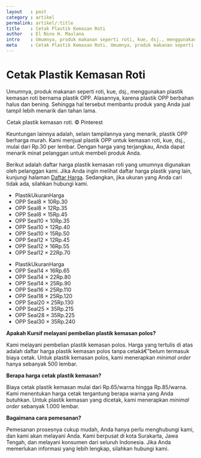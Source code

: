 ```yaml
---
layout   : post
category : artikel
permalink: artikel/:title
title    : Cetak Plastik Kemasan Roti
author   : El Nino H. Maulana
intro    : Umumnya, produk makanan seperti roti, kue, dsj., menggunakan plastik kemasan roti bernama plastik OPP. Alasannya, karena plastik OPP berbahan halus dan bening. Keuntungan lainnya adalah, plastik OPP berharga murah.
meta     : Cetak Plastik Kemasan Roti. Umumnya, produk makanan seperti roti, kue, dsj., menggunakan plastik kemasan roti bernama plastik OPP. Alasannya, karena plastik OPP berbahan halus dan bening.
---
```


# Cetak Plastik Kemasan Roti

Umumnya, produk makanan seperti roti, kue, dsj., menggunakan plastik kemasan roti bernama plastik OPP. Alasannya, karena plastik OPP berbahan halus dan bening. Sehingga hal tersebut membantu produk yang Anda jual tampil lebih menarik dan tahan lama.

<img src="data:image/png;base64,R0lGODlhAQABAAD/ACwAAAAAAQABAAACADs=" data-src="https://cdn-images-1.medium.com/max/720/1*4RUpOv5x9AZNA3sCFVGmOA.jpeg" alt="Cetak Plastik Kemasan Roti" title="Cetak Plastik Kemasan Roti"><span class="img-caption">Cetak plastik kemasan roti. &copy; Pinterest</span>

Keuntungan lainnya adalah, selain tampilannya yang menarik, plastik OPP berharga murah. Kami menjual plastik OPP untuk kemasan roti, kue, dsj., mulai dari Rp.30 per lembar. Dengan harga yang terjangkau, Anda dapat menarik minat pelanggan untuk membeli produk Anda.

Berikut adalah daftar harga plastik kemasan roti yang umumnya digunakan oleh pelanggan kami. Jika Anda ingin melihat daftar harga plastik yang lain, kunjungi halaman <a href="http://kursif.com/daftar-harga/" title="Daftar Harga Plastik">Daftar Harga</a>. Sedangkan, jika ukuran yang Anda cari tidak ada, silahkan hubungi kami.

<div class="site-sec__main-service-item page-aside">
    <ul class="site-service__price page-nolist">
        <li class="site-price__item site-price__head page-column">
            <span class="site-item__type">Plastik</span><span class="site-item__size">Ukuran<sup></sup></span><span class="site-item__price">Harga</span>
        </li>
        <li class="site-price__item page-column">
            <span class="site-item__type">OPP Seal</span><span class="site-item__size">8 &times; 10</span><span class="site-item__price">Rp.30</span>
        </li>
        <li class="site-price__item page-column">
            <span class="site-item__type">OPP Seal</span><span class="site-item__size">8 &times; 12</span><span class="site-item__price">Rp.35</span>
        </li>
        <li class="site-price__item page-column">
            <span class="site-item__type">OPP Seal</span><span class="site-item__size">8 &times; 15</span><span class="site-item__price">Rp.45</span>
        </li>
        <li class="site-price__item page-column">
            <span class="site-item__type">OPP Seal</span><span class="site-item__size">10 &times; 10</span><span class="site-item__price">Rp.35</span>
        </li>
        <li class="site-price__item page-column">
            <span class="site-item__type">OPP Seal</span><span class="site-item__size">10 &times; 12</span><span class="site-item__price">Rp.40</span>
        </li>
        <li class="site-price__item page-column">
            <span class="site-item__type">OPP Seal</span><span class="site-item__size">10 &times; 15</span><span class="site-item__price">Rp.50</span>
        </li>
        <li class="site-price__item page-column">
            <span class="site-item__type">OPP Seal</span><span class="site-item__size">12 &times; 12</span><span class="site-item__price">Rp.45</span>
        </li>
        <li class="site-price__item page-column">
            <span class="site-item__type">OPP Seal</span><span class="site-item__size">12 &times; 16</span><span class="site-item__price">Rp.55</span>
        </li>
        <li class="site-price__item page-column">
            <span class="site-item__type">OPP Seal</span><span class="site-item__size">12 &times; 22</span><span class="site-item__price">Rp.70</span>
        </li>
    </ul>
</div>
<div class="site-sec__main-service-item page-aside">
    <ul class="site-service__price page-nolist">
        <li class="site-price__item site-price__head page-column">
            <span class="site-item__type">Plastik</span><span class="site-item__size">Ukuran<sup></sup></span><span class="site-item__price">Harga</span>
        </li>
        <li class="site-price__item page-column">
            <span class="site-item__type">OPP Seal</span><span class="site-item__size">14 &times; 16</span><span class="site-item__price">Rp.65</span>
        </li>
        <li class="site-price__item page-column">
            <span class="site-item__type">OPP Seal</span><span class="site-item__size">14 &times; 22</span><span class="site-item__price">Rp.80</span>
        </li>
        <li class="site-price__item page-column">
            <span class="site-item__type">OPP Seal</span><span class="site-item__size">14 &times; 25</span><span class="site-item__price">Rp.90</span>
        </li>
        <li class="site-price__item page-column">
            <span class="site-item__type">OPP Seal</span><span class="site-item__size">16 &times; 25</span><span class="site-item__price">Rp.110</span>
        </li>
        <li class="site-price__item page-column">
            <span class="site-item__type">OPP Seal</span><span class="site-item__size">18 &times; 25</span><span class="site-item__price">Rp.120</span>
        </li>
        <li class="site-price__item page-column">
            <span class="site-item__type">OPP Seal</span><span class="site-item__size">20 &times; 25</span><span class="site-item__price">Rp.130</span>
        </li>
        <li class="site-price__item page-column">
            <span class="site-item__type">OPP Seal</span><span class="site-item__size">25 &times; 35</span><span class="site-item__price">Rp.215</span>
        </li>
        <li class="site-price__item page-column">
            <span class="site-item__type">OPP Seal</span><span class="site-item__size">28 &times; 35</span><span class="site-item__price">Rp.225</span>
        </li>
        <li class="site-price__item page-column">
            <span class="site-item__type">OPP Seal</span><span class="site-item__size">30 &times; 35</span><span class="site-item__price">Rp.240</span>
        </li>
    </ul>
</div>

<p class="shame-clear"><strong>Apakah Kursif melayani pembelian plastik kemasan polos?</strong></p>

Kami melayani pembelian plastik kemasan polos. Harga yang tertulis di atas adalah daftar harga plastik kemasan polos tanpa cetakâ€”belum termasuk biaya cetak. Untuk plastik kemasan polos, kami menerapkan *minimal order* hanya sebanyak 500 lembar.

**Berapa harga cetak plastik kemasan?**

Biaya cetak plastik kemasan mulai dari Rp.65/warna hingga Rp.85/warna. Kami menentukan harga cetak tergantung berapa warna yang Anda butuhkan. Untuk plastik kemasan yang dicetak, kami menerapkan *minimal order* sebanyak 1.000 lembar.

**Bagaimana cara pemesanan?**

Pemesanan prosesnya cukup mudah, Anda hanya perlu menghubungi kami, dan kami akan melayani Anda. Kami berpusat di kota Surakarta, Jawa Tengah, dan melayani konsumen dari seluruh Indonesia. Jika Anda memerlukan informasi yang lebih lengkap, silahkan hubungi kami.
